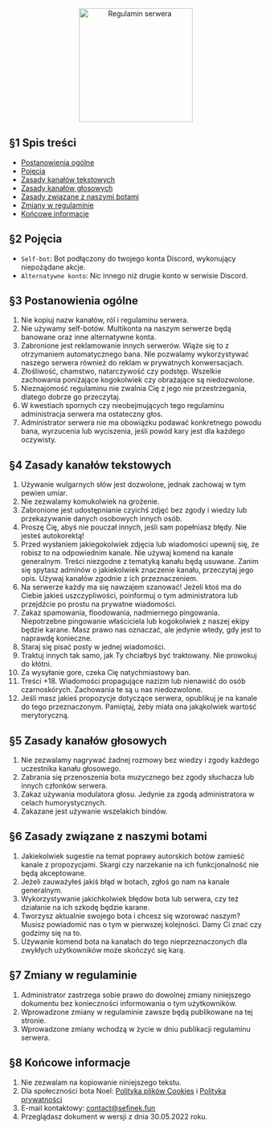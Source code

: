 <div align="center">
    <img src="https://cdn.skiffybot.xyz/assets/bydgobot/server-info/rules.png" alt="Regulamin serwera" height="226">
</div>

## §1 Spis treści
- [Postanowienia ogólne](https://github.com/sefinek24/Randkownia-Laby_Discord/blob/main/Regulamin.md#1-postanowienia-og%C3%B3lne)
- [Pojęcia](https://github.com/sefinek24/Randkownia-Laby_Discord/blob/main/Regulamin.md#2-poj%C4%99cia)
- [Zasady kanałów tekstowych](https://github.com/sefinek24/Randkownia-Laby_Discord/blob/main/Regulamin.md#2-zasady-kana%C5%82%C3%B3w-tekstowych)
- [Zasady kanałów głosowych](https://github.com/sefinek24/Randkownia-Laby_Discord/blob/main/Regulamin.md#3-zasady-kana%C5%82%C3%B3w-g%C5%82osowych)
- [Zasady związane z naszymi botami](https://github.com/sefinek24/Randkownia-Laby_Discord/blob/main/Regulamin.md#4-zasady-zwi%C4%85zane-z-naszymi-botami)
- [Zmiany w regulaminie](https://github.com/sefinek24/Randkownia-Laby_Discord/blob/main/Regulamin.md#5-zmiany-w-regulaminie)
- [Końcowe informacje](https://github.com/sefinek24/Randkownia-Laby_Discord/blob/main/Regulamin.md#6-ko%C5%84cowe-informacje)

## §2 Pojęcia
- `Self-bot`: Bot podłączony do twojego konta Discord, wykonujący niepożądane akcje.
- `Alternatywne konto`: Nic innego niż drugie konto w serwisie Discord.

## §3 Postanowienia ogólne
1. Nie kopiuj nazw kanałów, ról i regulaminu serwera.
2. Nie używamy self-botów. Multikonta na naszym serwerze będą banowane oraz inne alternatywne konta.
3. Zabronione jest reklamowanie innych serwerów. Wiąże się to z otrzymaniem automatycznego bana. Nie pozwalamy wykorzystywać naszego serwera również do reklam w prywatnych konwersacjach.
4. Złośliwość, chamstwo, natarczywość czy podstęp. Wszelkie zachowania poniżające kogokolwiek czy obrażające są niedozwolone.
5. Nieznajomość regulaminu nie zwalnia Cię z jego nie przestrzegania, dlatego dobrze go przeczytaj.
6. W kwestiach spornych czy nieobejmujących tego regulaminu administracja serwera ma ostateczny głos.
7. Administrator serwera nie ma obowiązku podawać konkretnego powodu bana, wyrzucenia lub wyciszenia, jeśli powód kary jest dla każdego oczywisty.

## §4 Zasady kanałów tekstowych
1. Używanie wulgarnych słów jest dozwolone, jednak zachowaj w tym pewien umiar.
2. Nie zezwalamy komukolwiek na grożenie.
3. Zabronione jest udostępnianie czyichś zdjęć bez zgody i wiedzy lub przekazywanie danych osobowych innych osób.
4. Proszę Cię, abyś nie pouczał innych, jeśli sam popełniasz błędy. Nie jesteś autokorektą!
5. Przed wysłaniem jakiegokolwiek zdjęcia lub wiadomości upewnij się, że robisz to na odpowiednim kanale. Nie używaj komend na kanale generalnym. Treści niezgodne z tematyką kanału będą usuwane. Zanim się spytasz adminów o jakiekolwiek znaczenie kanału, przeczytaj jego opis. Używaj kanałów zgodnie z ich przeznaczeniem.
6. Na serwerze każdy ma się nawzajem szanować! Jeżeli ktoś ma do Ciebie jakieś uszczypliwości, poinformuj o tym administratora lub przejdźcie po prostu na prywatne wiadomości.
7. Zakaz spamowania, floodowania, nadmiernego pingowania. Niepotrzebne pingowanie właściciela lub kogokolwiek z naszej ekipy będzie karane. Masz prawo nas oznaczać, ale jedynie wtedy, gdy jest to naprawdę konieczne.
8. Staraj się pisać posty w jednej wiadomości.
9. Traktuj innych tak samo, jak Ty chciałbyś być traktowany. Nie prowokuj do kłótni.
10. Za wysyłanie gore, czeka Cię natychmiastowy ban.
11. Treści +18. Wiadomości propagujące nazizm lub nienawiść do osób czarnoskórych. Zachowania te są u nas niedozwolone.
12. Jeśli masz jakieś propozycje dotyczące serwera, opublikuj je na kanale do tego przeznaczonym. Pamiętaj, żeby miała ona jakąkolwiek wartość merytoryczną.

## §5 Zasady kanałów głosowych
1. Nie zezwalamy nagrywać żadnej rozmowy bez wiedzy i zgody każdego uczestnika kanału głosowego.
2. Zabrania się przenoszenia bota muzycznego bez zgody słuchacza lub innych członków serwera.
3. Zakaz używania modulatora głosu. Jedynie za zgodą administratora w celach humorystycznych.
4. Zakazane jest używanie wszelakich bindów.

## §6 Zasady związane z naszymi botami
1. Jakiekolwiek sugestie na temat poprawy autorskich botów zamieść kanale z propozycjami. Skargi czy narzekanie na ich funkcjonalność nie będą akceptowane.
2. Jeżeli zauważyłeś jakiś błąd w botach, zgłoś go nam na kanale generalnym.
3. Wykorzystywanie jakichkolwiek błędów bota lub serwera, czy też działanie na ich szkodę będzie karane.
4. Tworzysz aktualnie swojego bota i chcesz się wzorować naszym? Musisz powiadomić nas o tym w pierwszej kolejności. Damy Ci znać czy godzimy się na to.
5. Używanie komend bota na kanałach do tego nieprzeznaczonych dla zwykłych użytkowników może skończyć się karą.

## §7 Zmiany w regulaminie
1. Administrator zastrzega sobie prawo do dowolnej zmiany niniejszego dokumentu bez konieczności informowania o tym użytkowników.
2. Wprowadzone zmiany w regulaminie zawsze będą publikowane na tej stronie.
3. Wprowadzone zmiany wchodzą w życie w dniu publikacji regulaminu serwera.

## §8 Końcowe informacje
1. Nie zezwalam na kopiowanie niniejszego tekstu.
2. Dla społeczności bota Noel: [Polityka plików Cookies](https://noel.skiffybot.xyz/cookies) i [Polityka prywatności](https://noel.skiffybot.xyz/privacy)
3. E-mail kontaktowy: contact@sefinek.fun
4. Przeglądasz dokument w wersji z dnia 30.05.2022 roku.